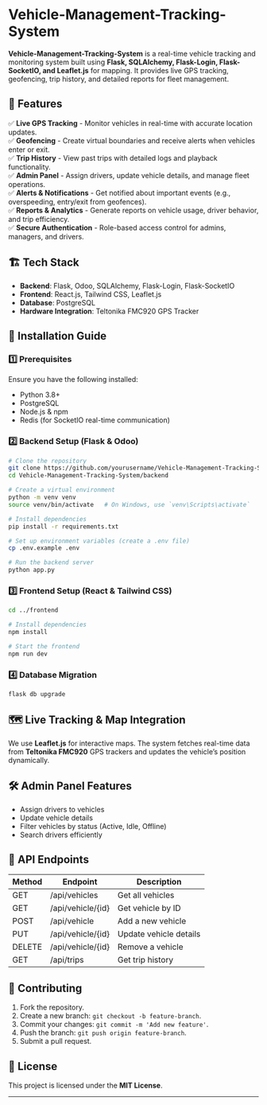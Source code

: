 # Vehicle-Management-Tracking-System

**Vehicle-Management-Tracking-System** is a real-time vehicle tracking and monitoring system built using **Flask, SQLAlchemy, Flask-Login, Flask-SocketIO, and Leaflet.js** for mapping. It provides live GPS tracking, geofencing, trip history, and detailed reports for fleet management.

## 📌 Features

✅ **Live GPS Tracking** - Monitor vehicles in real-time with accurate location updates.\
✅ **Geofencing** - Create virtual boundaries and receive alerts when vehicles enter or exit.\
✅ **Trip History** - View past trips with detailed logs and playback functionality.\
✅ **Admin Panel** - Assign drivers, update vehicle details, and manage fleet operations.\
✅ **Alerts & Notifications** - Get notified about important events (e.g., overspeeding, entry/exit from geofences).\
✅ **Reports & Analytics** - Generate reports on vehicle usage, driver behavior, and trip efficiency.\
✅ **Secure Authentication** - Role-based access control for admins, managers, and drivers.

## 🏗️ Tech Stack

- **Backend**: Flask, Odoo, SQLAlchemy, Flask-Login, Flask-SocketIO
- **Frontend**: React.js, Tailwind CSS, Leaflet.js
- **Database**: PostgreSQL
- **Hardware Integration**: Teltonika FMC920 GPS Tracker

## 🚀 Installation Guide

### **1️⃣ Prerequisites**

Ensure you have the following installed:

- Python 3.8+
- PostgreSQL
- Node.js & npm
- Redis (for SocketIO real-time communication)

### **2️⃣ Backend Setup (Flask & Odoo)**

```bash
# Clone the repository
git clone https://github.com/yourusername/Vehicle-Management-Tracking-System.git
cd Vehicle-Management-Tracking-System/backend

# Create a virtual environment
python -m venv venv
source venv/bin/activate   # On Windows, use `venv\Scripts\activate`

# Install dependencies
pip install -r requirements.txt

# Set up environment variables (create a .env file)
cp .env.example .env

# Run the backend server
python app.py
```

### **3️⃣ Frontend Setup (React & Tailwind CSS)**

```bash
cd ../frontend

# Install dependencies
npm install

# Start the frontend
npm run dev
```

### **4️⃣ Database Migration**

```bash
flask db upgrade
```

## 🗺️ Live Tracking & Map Integration

We use **Leaflet.js** for interactive maps. The system fetches real-time data from **Teltonika FMC920** GPS trackers and updates the vehicle’s position dynamically.

## 🛠️ Admin Panel Features

- Assign drivers to vehicles
- Update vehicle details
- Filter vehicles by status (Active, Idle, Offline)
- Search drivers efficiently

## 📄 API Endpoints

| Method | Endpoint          | Description            |
| ------ | ----------------- | ---------------------- |
| GET    | /api/vehicles     | Get all vehicles       |
| GET    | /api/vehicle/{id} | Get vehicle by ID      |
| POST   | /api/vehicle      | Add a new vehicle      |
| PUT    | /api/vehicle/{id} | Update vehicle details |
| DELETE | /api/vehicle/{id} | Remove a vehicle       |
| GET    | /api/trips        | Get trip history       |

## 👥 Contributing

1. Fork the repository.
2. Create a new branch: `git checkout -b feature-branch`.
3. Commit your changes: `git commit -m 'Add new feature'`.
4. Push the branch: `git push origin feature-branch`.
5. Submit a pull request.

## 📜 License

This project is licensed under the **MIT License**.

---


